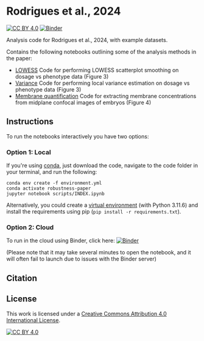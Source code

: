 # Rodrigues et al., 2024

[![CC BY 4.0][cc-by-shield]][cc-by]
[![Binder](https://mybinder.org/badge_logo.svg)](https://mybinder.org/v2/gh/tsmbland/Rodrigues-et-al/HEAD?filepath=%2Fscripts/INDEX.ipynb)

Analysis code for Rodrigues et al., 2024, with example datasets.

Contains the following notebooks outlining some of the analysis methods in the paper:

- [LOWESS](scripts/LOWESS.ipynb) 
Code for performing LOWESS scatterplot smoothing on dosage vs phenotype data (Figure 3)
- [Variance](scripts/Variance.ipynb)
Code for performing local variance estimation on dosage vs phenotype data (Figure 3)
- [Membrane quantification](scripts/Membrane_quantification.ipynb) 
Code for extracting membrane concentrations from midplane confocal images of embryos (Figure 4)

## Instructions

To run the notebooks interactively you have two options:

### Option 1: Local

If you're using [conda]((https://conda.io/projects/conda/en/latest/user-guide/getting-started.html)), just download the code, navigate to the code folder in your terminal, and run the following:

    conda env create -f environment.yml
    conda activate robustness-paper
    jupyter notebook scripts/INDEX.ipynb

Alternatively, you could create a [virtual environment](https://docs.python.org/3/library/venv.html) (with Python 3.11.6) and install the requirements using pip (`pip install -r requirements.txt`).
    
### Option 2: Cloud

To run in the cloud using Binder, click here: [![Binder](https://mybinder.org/badge_logo.svg)](https://mybinder.org/v2/gh/tsmbland/Rodrigues-et-al/HEAD?filepath=%2Fscripts/INDEX.ipynb)

(Please note that it may take several minutes to open the notebook, and it will often fail to launch due to issues with the Binder server)

## Citation

## License

This work is licensed under a
[Creative Commons Attribution 4.0 International License][cc-by].

[![CC BY 4.0][cc-by-image]][cc-by]

[cc-by]: http://creativecommons.org/licenses/by/4.0/

[cc-by-image]: https://i.creativecommons.org/l/by/4.0/88x31.png

[cc-by-shield]: https://img.shields.io/badge/License-CC%20BY%204.0-lightgrey.svg

